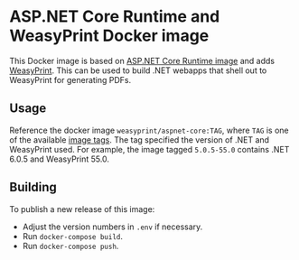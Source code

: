 # ASP.NET Core Runtime and WeasyPrint Docker image

This Docker image is based on [ASP.NET Core Runtime image](https://hub.docker.com/r/microsoft/dotnet-aspnet) and adds [WeasyPrint](https://weasyprint.org/). This can be used to build .NET webapps that shell out to WeasyPrint for generating PDFs.

## Usage

Reference the docker image `weasyprint/aspnet-core:TAG`, where `TAG` is one of the available [image tags](https://hub.docker.com/r/weasyprint/aspnet-core/tags). The tag specified the version of .NET and WeasyPrint used. For example, the image tagged `5.0.5-55.0` contains .NET 6.0.5 and WeasyPrint 55.0.

## Building

To publish a new release of this image:

- Adjust the version numbers in `.env` if necessary.
- Run `docker-compose build`.
- Run `docker-compose push`.
